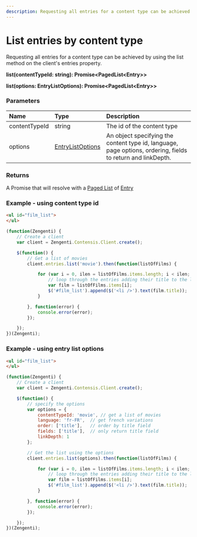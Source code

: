 ```yaml
---
description: Requesting all entries for a content type can be achieved by using the list method on the client's entries property.
---
```

# List entries by content type
Requesting all entries for a content type can be achieved by using the list method on the client's entries property.

**list(contentTypeId: string): Promise&lt;PagedList&lt;Entry&gt;&gt;**

**list(options: EntryListOptions): Promise&lt;PagedList&lt;Entry&gt;&gt;**

### Parameters			
| Name | Type | Description |
|:--|:--|:--
| contentTypeId | string | The id of the content type |
| options | [EntryListOptions](/model/entry-list-options.md) | An object specifying the content type id, language, page options, ordering, fields to return and linkDepth.|


### Returns
A Promise that will resolve with a [Paged List](/model/paged-list.md) of [Entry](/model/entry.md)

### Example - using content type id
```html
<ul id="film_list">
</ul>
```

```js
(function(Zengenti) {
    // Create a client
    var client = Zengenti.Contensis.Client.create();

    $(function() {
        // Get a list of movies
        client.entries.list('movie').then(function(listOfFilms) {    

            for (var i = 0, ilen = listOfFilms.items.length; i < ilen; i++) {
                // loop through the entries adding their title to the list
                var film = listOfFilms.items[i];
                $('#film_list').append($('<li />').text(film.title));
            }

        }, function(error) {
            console.error(error);
        });

    });
})(Zengenti);
```

### Example - using entry list options

```html
<ul id="film_list">
</ul>
```

```js
(function(Zengenti) {
    // Create a client
    var client = Zengenti.Contensis.Client.create();

    $(function() {
        // specify the options
        var options = {
            contentTypeId: 'movie', // get a list of movies
            language: 'fr-FR',  // get french variations
            order: ['title'],   // order by title field
            fields: ['title'],  // only return title field
            linkDepth: 1
        };

        // Get the list using the options
        client.entries.list(options).then(function(listOfFilms) {    

            for (var i = 0, ilen = listOfFilms.items.length; i < ilen; i++) {
                // loop through the entries adding their title to the list
                var film = listOfFilms.items[i];
                $('#film_list').append($('<li />').text(film.title));
            }

        }, function(error) {
            console.error(error);
        });

    });
})(Zengenti);
```
